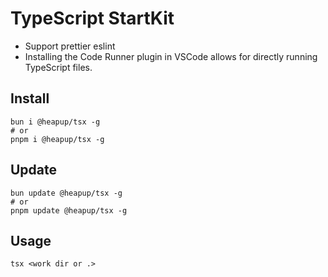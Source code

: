 # TypeScript StartKit

- Support prettier eslint
- Installing the Code Runner plugin in VSCode allows for directly running TypeScript files.

## Install

```shell
bun i @heapup/tsx -g
# or
pnpm i @heapup/tsx -g
```

## Update

```shell
bun update @heapup/tsx -g
# or
pnpm update @heapup/tsx -g
```

## Usage

```
tsx <work dir or .>
```
